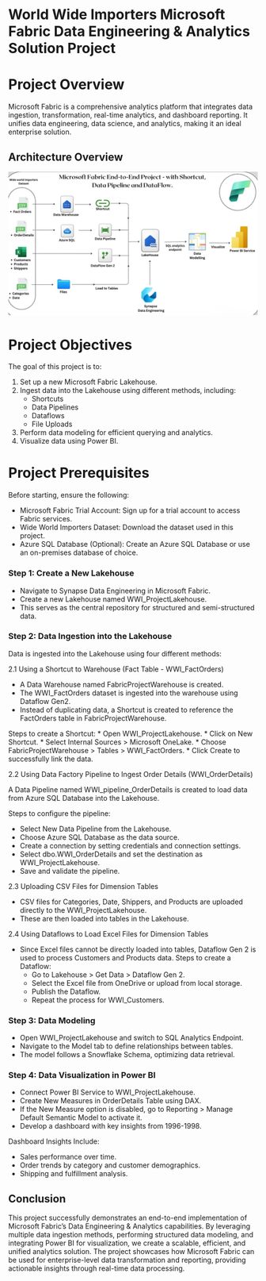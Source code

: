 # World Wide Importers Microsoft Fabric Data Engineering & Analytics Solution Project

# Project Overview

Microsoft Fabric is a comprehensive analytics platform that integrates data ingestion, transformation, real-time analytics, and dashboard reporting. It unifies data engineering, data science, and analytics, making it an ideal enterprise solution.

## Architecture Overview 

![Project Architecture](WW_Architecture.jpg)

# Project Objectives

The goal of this project is to:
1. Set up a new Microsoft Fabric Lakehouse.
2. Ingest data into the Lakehouse using different methods, including:
   * Shortcuts
   * Data Pipelines
   * Dataflows
   * File Uploads
3. Perform data modeling for efficient querying and analytics.
4. Visualize data using Power BI.

# Project Prerequisites

Before starting, ensure the following:

  * Microsoft Fabric Trial Account: Sign up for a trial account to access Fabric services.
  * Wide World Importers Dataset: Download the dataset used in this project.
  * Azure SQL Database (Optional): Create an Azure SQL Database or use an on-premises database of choice.

### Step 1: Create a New Lakehouse
  * Navigate to Synapse Data Engineering in Microsoft Fabric.
  * Create a new Lakehouse named WWI_ProjectLakehouse.
  * This serves as the central repository for structured and semi-structured data.

### Step 2: Data Ingestion into the Lakehouse

Data is ingested into the Lakehouse using four different methods:

2.1 Using a Shortcut to Warehouse (Fact Table - WWI_FactOrders)
  * A Data Warehouse named FabricProjectWarehouse is created.
  * The WWI_FactOrders dataset is ingested into the warehouse using Dataflow Gen2.
  * Instead of duplicating data, a Shortcut is created to reference the FactOrders table in FabricProjectWarehouse.

  Steps to create a Shortcut:
    * Open WWI_ProjectLakehouse.
    * Click on New Shortcut.
    * Select Internal Sources > Microsoft OneLake.
    * Choose FabricProjectWarehouse > Tables > WWI_FactOrders.
    * Click Create to successfully link the data.

2.2 Using Data Factory Pipeline to Ingest Order Details (WWI_OrderDetails)

A Data Pipeline named WWI_pipeline_OrderDetails is created to load data from Azure SQL Database into the Lakehouse.

Steps to configure the pipeline:
  * Select New Data Pipeline from the Lakehouse.
  * Choose Azure SQL Database as the data source.
  * Create a connection by setting credentials and connection settings.
  * Select dbo.WWI_OrderDetails and set the destination as WWI_ProjectLakehouse.
  * Save and validate the pipeline.

2.3 Uploading CSV Files for Dimension Tables
  * CSV files for Categories, Date, Shippers, and Products are uploaded directly to the WWI_ProjectLakehouse.
  * These are then loaded into tables in the Lakehouse.

2.4 Using Dataflows to Load Excel Files for Dimension Tables
  * Since Excel files cannot be directly loaded into tables, Dataflow Gen 2 is used to process Customers and Products data.
    Steps to create a Dataflow:
      * Go to Lakehouse > Get Data > Dataflow Gen 2.
      * Select the Excel file from OneDrive or upload from local storage.
      * Publish the Dataflow.
      * Repeat the process for WWI_Customers.
   
### Step 3: Data Modeling

  * Open WWI_ProjectLakehouse and switch to SQL Analytics Endpoint.
  * Navigate to the Model tab to define relationships between tables.
  * The model follows a Snowflake Schema, optimizing data retrieval.

### Step 4: Data Visualization in Power BI

  * Connect Power BI Service to WWI_ProjectLakehouse.
  * Create New Measures in OrderDetails Table using DAX.
  * If the New Measure option is disabled, go to Reporting > Manage Default Semantic Model to activate it.
  * Develop a dashboard with key insights from 1996-1998.

Dashboard Insights Include:
  * Sales performance over time.
  * Order trends by category and customer demographics.
  * Shipping and fulfillment analysis.

## Conclusion

This project successfully demonstrates an end-to-end implementation of Microsoft Fabric’s Data Engineering & Analytics capabilities. By leveraging multiple data ingestion methods, performing structured data modeling, and integrating Power BI for visualization, we create a scalable, efficient, and unified analytics solution. The project showcases how Microsoft Fabric can be used for enterprise-level data transformation and reporting, providing actionable insights through real-time data processing.
